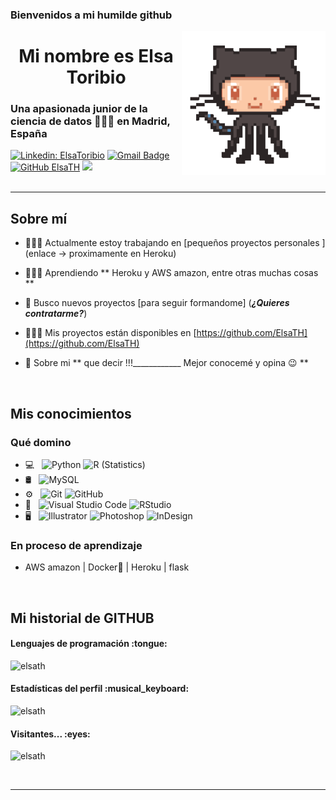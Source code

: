 

### Bienvenidos a mi humilde github 


<img align='right' src="https://raw.githubusercontent.com/iCharlesZ/FigureBed/master/img/octocat.gif" width="230">

<h1 align = "center"> Mi nombre es Elsa Toribio </h1>
<h3 align = "left"> Una apasionada junior de la ciencia de datos 👩🏻‍💻 en Madrid, España </h3>

[![Linkedin: ElsaToribio](https://img.shields.io/badge/-elsatoribio-blue?style=flat-square&logo=Linkedin&logoColor=white&link=https://www.linkedin.com/in/elsatoribio/)](https://www.linkedin.com/in/elsatoribio/)
[![Gmail Badge](https://img.shields.io/badge/-elsatrb@gmail.com-c14438?style=flat-square&logo=Gmail&logoColor=white&link=mailto:elsatrb@gmail.com)](mailto:elsatrb@gmail.com)
[![GitHub ElsaTH](https://img.shields.io/github/followers/ElsaTH?label=follow&style=social)](https://github.com/ElsaTH)
<img src="https://media.giphy.com/media/mGcNjsfWAjY5AEZNw6/giphy.gif" width="50">
</br>
</br>
<hr>
<h2 align = "left"> Sobre mí </h2>

- 👩🏻‍🔧 Actualmente estoy trabajando en [pequeños proyectos personales ] (enlace -> proximamente en Heroku)

- 👩🏻‍🎓 Aprendiendo ** Heroku y AWS amazon, entre otras muchas cosas **

- 🤝 Busco nuevos proyectos [para seguir formandome] (*****¿Quieres contratarme?*****)

- 👩🏻‍💻 Mis proyectos están disponibles en [https://github.com/ElsaTH](https://github.com/ElsaTH)

- 💬 Sobre mi **    que decir !!!____________         Mejor conocemé y opina 😉 **

</br>
<h2 align = "left"> Mis conocimientos </h2>
<h3 align = "left"> Qué domino </h3>


- 💻 &nbsp;
  ![Python](https://img.shields.io/badge/-Python-FFFFFF?style=flat&logo=python)
  ![R (Statistics)](https://img.shields.io/badge/-R-FFFFFF?style=flat&logo=R&logoColor=276DC3)
- 🛢 &nbsp;
  ![MySQL](https://img.shields.io/badge/-MySQL-FFFFFF?style=flat&logo=mysql)
- ⚙️ &nbsp;
  ![Git](https://img.shields.io/badge/-Git-FFFFFF?style=flat&logo=git)
  ![GitHub](https://img.shields.io/badge/-GitHub-FFFFFF?style=flat&logo=github)
- 🔧 &nbsp;
  ![Visual Studio Code](https://img.shields.io/badge/-Visual%20Studio%20Code-FFFFFF?style=flat&logo=visual-studio-code&logoColor=007ACC)
  ![RStudio](https://img.shields.io/badge/-RStudio-FFFFFF?style=flat&logo=rstudio)
- 🖥 &nbsp;
  ![Illustrator](https://img.shields.io/badge/-Illustrator-FFFFFF?style=flat&logo=adobe-illustrator)
  ![Photoshop](https://img.shields.io/badge/-Photoshop-FFFFFF?style=flat&logo=adobe-photoshop)
  ![InDesign](https://img.shields.io/badge/-InDesign-FFFFFF?style=flat&logo=adobe-indesign)


 <h3> En proceso de aprendizaje </h3>

- AWS amazon | Docker🐳 | Heroku | flask
</br>
<h2 align="left">Mi historial de  GITHUB</h2>



<h4 align="left">Lenguajes de programación :tongue:</h4>
<p align="left"><img src="https://github-readme-stats.vercel.app/api/top-langs/?username=elsaTH&langs_count=10&theme=buefy&layout=compact" alt="elsath" /></p>

<h4 align="left">Estadísticas del perfil :musical_keyboard:</h4>
<p align="left"><img src="https://github-readme-stats.vercel.app/api?username=elsaTH&show_icons=true&theme=buefy" alt="elsath" /></p>

<h4 align="left">Visitantes... :eyes:</h4>
<p align="left"><img src="https://profile-counter.glitch.me/{elsaTH}/count.svg" alt="elsath" /></p>

</br>
<hr>
